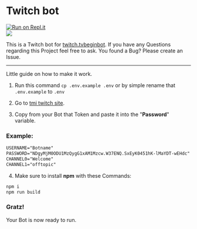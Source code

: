 
# Twitch bot  
[![Run on Repl.it](https://repl.it/badge/github/whatsinmyopsec/twitchbot)](https://repl.it/github/whatsinmyopsec/twitchbot)  
<img src="https://badges.pufler.dev/visits/whatsinmyopsec/twitchbot">  
  
  This is a Twitch bot for [twitch.tvbeginbot](https://twitch.tv/beginbot). If you have any Questions regarding this Project feel free to ask.
  You found a Bug? Please create an Issue.
  
---  

Little guide on how to make it work.

1. Run this command `cp .env.example .env` or by simple rename that `.env.example` to `.env`
  
2. Go to [tmi twitch site](https://twitchapps.com/tmi/).

3. Copy from your Bot that Token and paste it into the "**Password**" variable.

### Example:
```md  
USERNAME="Botname"  
PASSWORD="NDgyMjM0ODU1MzQygG1xAM1Mzcw.W37ENQ.SxEyK0451hK-lMaYDT-wEHdc"  
CHANNEL0="Welcome"  
CHANNEL1="offtopic"
```  
  
4. Make sure to install **npm** with these Commands:
```bash
npm i
npm run build
```

### Gratz!
Your Bot is now ready to run.
